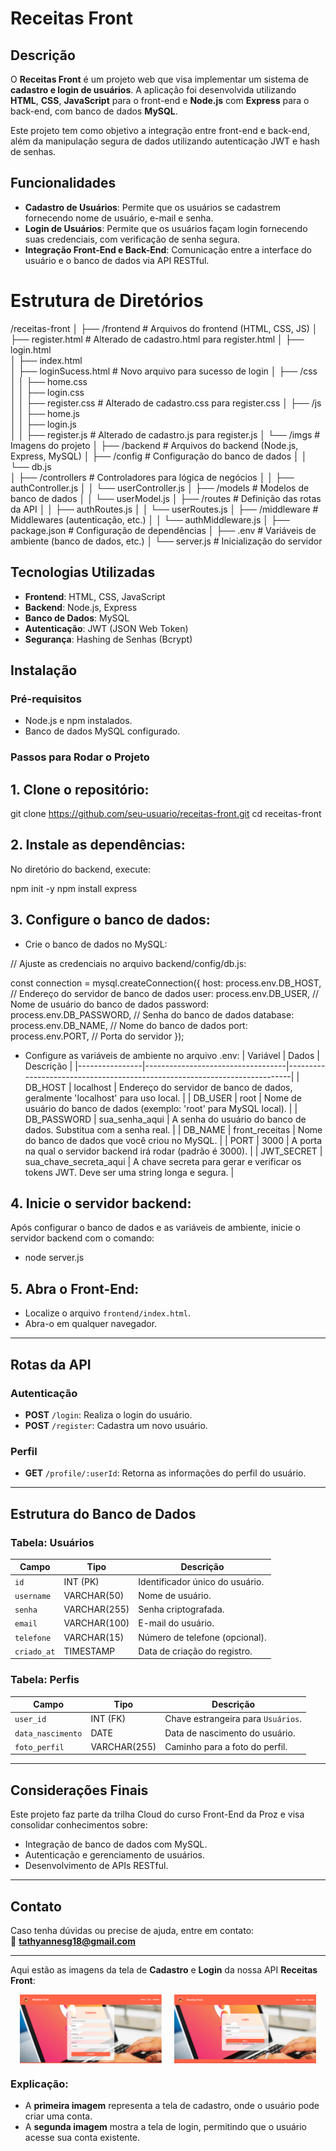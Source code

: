 # Receitas Front

## Descrição

O **Receitas Front** é um projeto web que visa implementar um sistema de **cadastro e login de usuários**. A aplicação foi desenvolvida utilizando **HTML**, **CSS**, **JavaScript** para o front-end e **Node.js** com **Express** para o back-end, com banco de dados **MySQL**.

Este projeto tem como objetivo a integração entre front-end e back-end, além da manipulação segura de dados utilizando autenticação JWT e hash de senhas.

## Funcionalidades

- **Cadastro de Usuários**: Permite que os usuários se cadastrem fornecendo nome de usuário, e-mail e senha.
- **Login de Usuários**: Permite que os usuários façam login fornecendo suas credenciais, com verificação de senha segura.
- **Integração Front-End e Back-End**: Comunicação entre a interface do usuário e o banco de dados via API RESTful.

# Estrutura de Diretórios

/receitas-front
│
├── /frontend           # Arquivos do frontend (HTML, CSS, JS) 
│   ├── register.html   # Alterado de cadastro.html para register.html
│   ├── login.html      
│   ├── index.html      
│   ├── loginSucess.html # Novo arquivo para sucesso de login
│   ├── /css            
│   │   ├── home.css    
│   │   ├── login.css   
│   │   ├── register.css  # Alterado de cadastro.css para register.css
│   ├── /js             
│   │   ├── home.js     
│   │   ├── login.js    
│   │   ├── register.js  # Alterado de cadastro.js para register.js
│   └── /imgs           # Imagens do projeto
│
├── /backend            # Arquivos do backend (Node.js, Express, MySQL)
│   ├── /config         # Configuração do banco de dados
│   │   └── db.js       
│   ├── /controllers    # Controladores para lógica de negócios
│   │   ├── authController.js
│   │   └── userController.js
│   ├── /models         # Modelos de banco de dados
│   │   └── userModel.js
│   ├── /routes         # Definição das rotas da API
│   │   ├── authRoutes.js
│   │   └── userRoutes.js
│   ├── /middleware     # Middlewares (autenticação, etc.)
│   │   └── authMiddleware.js
│   ├── package.json    # Configuração de dependências
│   ├── .env            # Variáveis de ambiente (banco de dados, etc.)
│   └── server.js       # Inicialização do servidor

 
## Tecnologias Utilizadas

- **Frontend**: HTML, CSS, JavaScript
- **Backend**: Node.js, Express
- **Banco de Dados**: MySQL
- **Autenticação**: JWT (JSON Web Token)
- **Segurança**: Hashing de Senhas (Bcrypt)

## Instalação

### Pré-requisitos

- Node.js e npm instalados.
- Banco de dados MySQL configurado.

### Passos para Rodar o Projeto

## 1. **Clone o repositório:**
 git clone https://github.com/seu-usuario/receitas-front.git cd receitas-front
 

## 2. **Instale as dependências:**
No diretório do backend, execute:

npm init -y
npm install express

## 3. Configure o banco de dados:

- Crie o banco de dados no MySQL:

// Ajuste as credenciais no arquivo backend/config/db.js:

const connection = mysql.createConnection({
  host: process.env.DB_HOST,       // Endereço do servidor de banco de dados
  user: process.env.DB_USER,       // Nome de usuário do banco de dados
  password: process.env.DB_PASSWORD, // Senha do banco de dados
  database: process.env.DB_NAME,   // Nome do banco de dados
  port: process.env.PORT,          // Porta do servidor
});

- Configure as variáveis de ambiente no arquivo .env:
  | Variável       | Dados                             | Descrição                                                                 |
|----------------|-----------------------------------|---------------------------------------------------------------------------|
| DB_HOST        | localhost                         | Endereço do servidor de banco de dados, geralmente 'localhost' para uso local. |
| DB_USER        | root                              | Nome de usuário do banco de dados (exemplo: 'root' para MySQL local).    |
| DB_PASSWORD    | sua_senha_aqui                    | A senha do usuário do banco de dados. Substitua com a senha real.       |
| DB_NAME        | front_receitas                    | Nome do banco de dados que você criou no MySQL.                          |
| PORT           | 3000                              | A porta na qual o servidor backend irá rodar (padrão é 3000).           |
| JWT_SECRET     | sua_chave_secreta_aqui            | A chave secreta para gerar e verificar os tokens JWT. Deve ser uma string longa e segura. |


## 4. **Inicie o servidor backend:**
  Após configurar o banco de dados e as variáveis de ambiente, inicie o servidor backend com o comando:
 - node server.js

  
## 5. **Abra o Front-End:**
- Localize o arquivo `frontend/index.html`.
- Abra-o em qualquer navegador.

---

## Rotas da API

### Autenticação
- **POST** `/login`: Realiza o login do usuário.
- **POST** `/register`: Cadastra um novo usuário.

### Perfil
- **GET** `/profile/:userId`: Retorna as informações do perfil do usuário.

---

## Estrutura do Banco de Dados

### Tabela: Usuários
| Campo         | Tipo         | Descrição                          |
|---------------|--------------|------------------------------------|
| `id`          | INT (PK)     | Identificador único do usuário.   |
| `username`    | VARCHAR(50)  | Nome de usuário.                  |
| `senha`       | VARCHAR(255) | Senha criptografada.              |
| `email`       | VARCHAR(100) | E-mail do usuário.                |
| `telefone`    | VARCHAR(15)  | Número de telefone (opcional).    |
| `criado_at`   | TIMESTAMP    | Data de criação do registro.      |

### Tabela: Perfis
| Campo              | Tipo         | Descrição                          |
|---------------------|--------------|------------------------------------|
| `user_id`          | INT (FK)     | Chave estrangeira para `Usuários`. |
| `data_nascimento`  | DATE         | Data de nascimento do usuário.     |
| `foto_perfil`      | VARCHAR(255) | Caminho para a foto do perfil.     |

---

## Considerações Finais

Este projeto faz parte da trilha Cloud do curso Front-End da Proz e visa consolidar conhecimentos sobre:
- Integração de banco de dados com MySQL.
- Autenticação e gerenciamento de usuários.
- Desenvolvimento de APIs RESTful.

---

## Contato

Caso tenha dúvidas ou precise de ajuda, entre em contato:  
📧 **tathyannesg18@gmail.com**

---

Aqui estão as imagens da tela de **Cadastro** e **Login** da nossa API **Receitas Front**:

<div style="display: flex; justify-content: center; gap: 20px;">

  <img src="frontend/imgs/cadastro.png" alt="Tela de Cadastro" width="45%" />
  
  <img src="frontend/imgs/login.png" alt="Tela de Login" width="45%" />

</div>


### Explicação:
- A **primeira imagem** representa a tela de cadastro, onde o usuário pode criar uma conta.
- A **segunda imagem** mostra a tela de login, permitindo que o usuário acesse sua conta existente.


